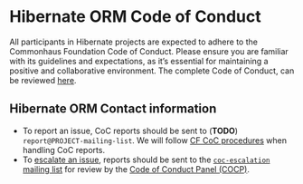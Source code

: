 # Hibernate ORM Code of Conduct

All participants in Hibernate projects are expected to adhere to the Commonhaus Foundation Code of Conduct. Please ensure you are familiar with its guidelines and expectations, as it’s essential for maintaining a positive and collaborative environment.
The complete Code of Conduct, can be reviewed [here](https://www.commonhaus.org/policies/code-of-conduct/).

## Hibernate ORM Contact information

- To report an issue, CoC reports should be sent to (**TODO**) `report@PROJECT-mailing-list`. We will follow [CF CoC procedures][coc-reports] when handling CoC reports.
- To [escalate an issue][coc-escalation], reports should be sent to the [`coc-escalation` mailing list][CONTACTS.yaml] for review by the [Code of Conduct Panel (COCP)][cocp].

[cocp]: https://www.commonhaus.org/policies/code-of-conduct/#code-of-conduct-panel "Code of Conduct Panel"
[coc-policy]: https://www.commonhaus.org/policies/code-of-conduct/
[coc-reports]: https://www.commonhaus.org/policies/code-of-conduct/#handling-reports-and-escalations "Handling CoC reports"
[coc-escalation]: https://www.commonhaus.org/policies/code-of-conduct/#escalate-an-issue "Escalate an issue"
[CONTACTS.yaml]: https://github.com/commonhaus/foundation/blob/main/CONTACTS.yaml
